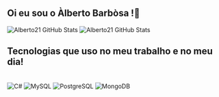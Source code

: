 ## Oi eu sou o Àlberto Barbòsa !👋 


![Alberto21 GitHub Stats](https://github-readme-stats.vercel.app/api?username=Alberto21-boop&show_icons&theme=blue-green)
![Alberto21 GitHub Stats](https://github-readme-stats.vercel.app/api/top-langs/?username=Alberto21-boop&show_icons&theme=blue-green)

## Tecnologias que uso no meu trabalho e no meu dia!

<div style="display: inline_block"><br/>
  <img align="center" alt="C#" src="https://img.shields.io/badge/C%23-239120?style=for-the-badge&logo=c-sharp&logoColor=white" />
  <img align="center" alt="MySQL" src="https://img.shields.io/badge/MySQL-00000F?style=for-the-badge&logo=mysql&logoColor=white" />
  <img align="center" alt="PostgreSQL" src="https://img.shields.io/badge/PostgreSQL-316192?style=for-the-badge&logo=postgresql&logoColor=white" />
  <img align="center" alt="MongoDB" src="https://img.shields.io/badge/MongoDB-4EA94B?style=for-the-badge&logo=mongodb&logoColor=white" />

  
  
  
  
</div><br>
  
  
 
   
    
